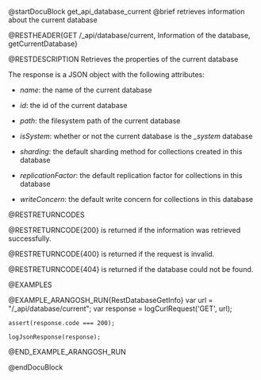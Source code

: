 
@startDocuBlock get_api_database_current
@brief retrieves information about the current database

@RESTHEADER{GET /_api/database/current, Information of the database, getCurrentDatabase}

@RESTDESCRIPTION
Retrieves the properties of the current database

The response is a JSON object with the following attributes:

- *name*: the name of the current database

- *id*: the id of the current database

- *path*: the filesystem path of the current database

- *isSystem*: whether or not the current database is the *_system* database

- *sharding*: the default sharding method for collections created in this database

- *replicationFactor*: the default replication factor for collections in this database

- *writeConcern*: the default write concern for collections in this database

@RESTRETURNCODES

@RESTRETURNCODE{200}
is returned if the information was retrieved successfully.

@RESTRETURNCODE{400}
is returned if the request is invalid.

@RESTRETURNCODE{404}
is returned if the database could not be found.

@EXAMPLES

@EXAMPLE_ARANGOSH_RUN{RestDatabaseGetInfo}
    var url = "/_api/database/current";
    var response = logCurlRequest('GET', url);

    assert(response.code === 200);

    logJsonResponse(response);
@END_EXAMPLE_ARANGOSH_RUN

@endDocuBlock
